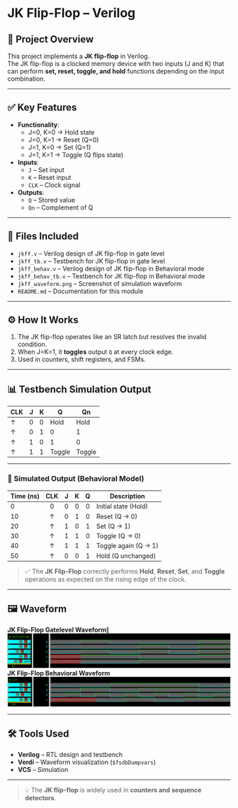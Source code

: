# JK Flip-Flop – Verilog

## 🧠 Project Overview

This project implements a **JK flip-flop** in Verilog.  
The JK flip-flop is a clocked memory device with two inputs (J and K) that can perform **set, reset, toggle, and hold** functions depending on the input combination.

---

## ✅ Key Features

- **Functionality**:
  - J=0, K=0 → Hold state
  - J=0, K=1 → Reset (Q=0)
  - J=1, K=0 → Set (Q=1)
  - J=1, K=1 → Toggle (Q flips state)
- **Inputs**:
  - `J` – Set input
  - `K` – Reset input
  - `CLK` – Clock signal
- **Outputs**:
  - `Q` – Stored value
  - `Qn` – Complement of Q

---

## 📂 Files Included

- `jkff.v` – Verilog design of JK flip-flop in gate level  
- `jkff_tb.v` – Testbench for JK flip-flop in gate level
- `jkff_behav.v` – Verilog design of JK flip-flop in Behavioral mode
- `jkff_behav_tb.v` – Testbench for JK flip-flop  in Behavioral mode
- `jkff_waveform.png` – Screenshot of simulation waveform  
- `README.md` – Documentation for this module  

---

## ⚙️ How It Works

1. The JK flip-flop operates like an SR latch but resolves the invalid condition.  
2. When J=K=1, it **toggles** output `Q` at every clock edge.  
3. Used in counters, shift registers, and FSMs.  

---

## 📊 Testbench Simulation Output

| CLK | J | K | Q | Qn |
|-----|---|---|---|----|
| ↑   | 0 | 0 | Hold | Hold |
| ↑   | 0 | 1 | 0    | 1    |
| ↑   | 1 | 0 | 1    | 0    |
| ↑   | 1 | 1 | Toggle | Toggle |

---

### 🧪 Simulated Output (Behavioral Model)

| Time (ns) | CLK | J | K | Q | Description |
|------------|:---:|:---:|:---:|:---:|----------------------------------|
| 0  | 0 | 0 | 0 | 0 | Initial state (Hold) |
| 10 | ↑ | 0 | 1 | 0 | Reset (Q → 0) |
| 20 | ↑ | 1 | 0 | 1 | Set (Q → 1) |
| 30 | ↑ | 1 | 1 | 0 | Toggle (Q → 0) |
| 40 | ↑ | 1 | 1 | 1 | Toggle again (Q → 1) |
| 50 | ↑ | 0 | 0 | 1 | Hold (Q unchanged) |

> ✅ The **JK Flip-Flop** correctly performs **Hold**, **Reset**, **Set**, and **Toggle** operations as expected on the rising edge of the clock.

---

## 🖼 Waveform

**JK Flip-Flop Gatelevel Waveform]**
![JK Flip-Flop Gatelevel Waveform](jkff_gatelevel.png)
**JK Flip-Flop Behavioral Waveform**
![JK Flip-Flop Behavioral Waveform](jkff_behavioral.png)

---

## 🛠 Tools Used

- **Verilog** – RTL design and testbench  
- **Verdi** – Waveform visualization (`$fsdbDumpvars`)  
- **VCS** – Simulation  

---

> 💡 The **JK flip-flop** is widely used in **counters and sequence detectors**.
